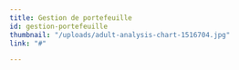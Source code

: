 ```yaml
---
title: Gestion de portefeuille
id: gestion-portefeuille
thumbnail: "/uploads/adult-analysis-chart-1516704.jpg"
link: "#"

---
```

